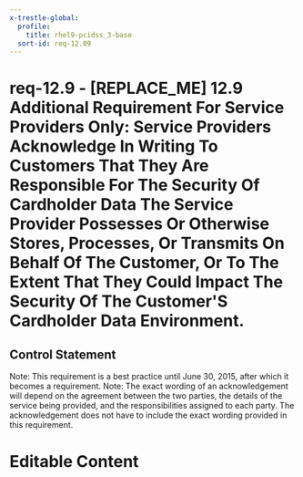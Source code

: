 ```yaml
---
x-trestle-global:
  profile:
    title: rhel9-pcidss_3-base
  sort-id: req-12.09
---
```


# req-12.9 - \[REPLACE_ME\] 12.9 Additional Requirement For Service Providers Only: Service Providers Acknowledge In Writing To Customers That They Are Responsible For The Security Of Cardholder Data The Service Provider Possesses Or Otherwise Stores, Processes, Or Transmits On Behalf Of The Customer, Or To The Extent That They Could Impact The Security Of The Customer'S Cardholder Data Environment.

## Control Statement

Note: This requirement is a best practice until June 30, 2015, after which it becomes a requirement.
Note: The exact wording of an acknowledgement will depend on the agreement between the two parties, the details of the service being provided, and the responsibilities assigned to each party. The acknowledgement does not have to include the exact wording provided in this requirement.

# Editable Content

<!-- Make additions and edits below -->
<!-- The above represents the contents of the control as received by the profile, prior to additions. -->
<!-- If the profile makes additions to the control, they will appear below. -->
<!-- The above markdown may not be edited but you may edit the content below, and/or introduce new additions to be made by the profile. -->
<!-- If there is a yaml header at the top, parameter values may be edited. Use --set-parameters to incorporate the changes during assembly. -->
<!-- The content here will then replace what is in the profile for this control, after running profile-assemble. -->
<!-- The current profile has no added parts for this control, but you may add new ones here. -->
<!-- Each addition must have a heading either of the form ## Control my_addition_name -->
<!-- or ## Part a. (where the a. refers to one of the control statement labels.) -->
<!-- "## Control" parts are new parts added after the statement part. -->
<!-- "## Part" parts are new parts added into the top-level statement part with that label. -->
<!-- Subparts may be added with nested hash levels of the form ### My Subpart Name -->
<!-- underneath the parent ## Control or ## Part being added -->
<!-- See https://oscal-compass.github.io/compliance-trestle/tutorials/ssp_profile_catalog_authoring/ssp_profile_catalog_authoring for guidance. -->
